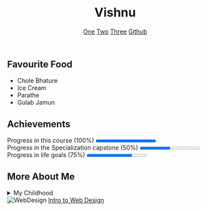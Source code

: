<!DOCTYPE html>
<html lang="en">
<head>
    <meta charset="UTF-8">
    <meta name="viewport" content="width=device-width, initial-scale=1.0">
    <title>Final Project</title>
</head>
<body>
<header>
    <h1>Vishnu</h1>
    <nav>
        <a href="www.google.co.in">One</a>
        <a href="https://www.youtube.com/">Two</a> 
        <a href="https://in.yahoo.com/">Three</a>
        <a href="https://github.com/">Github</a>
    </nav>
</header>
<section>
    <h2>Favourite Food</h2>
    <ul>
        <li> Chole Bhature</li>
        <li> Ice Cream</li>
        <li> Parathe</li>
        <li> Gulab Jamun</li>
    </ul>
</section>
<section>
    <h2>Achievements</h2>
    Progress in this course (100%)
    <progress value="100" max="100"></progress>
    <br>
    Progress in the Specialization capstone (50%)
    <progress value="50" max="100"></progress>
    <br>
    Progress in life goals (75%)
    <progress value="75" max="100"></progress>

</section>
<section>
    <h2>More About Me</h2>
    <details>
        <summary>My Childhood</summary>I am from theni, Tamilnadu.
    </details>
</section>
<footer>
    <img src="http://www.intro-webdesign.com/images/newlogo.png" alt="WebDesign">
    <a href="http://www.intro-webdesign.com/">Intro to Web Design</a>
</footer>
    
</body>
</html>
